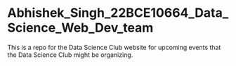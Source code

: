 # Abhishek_Singh_22BCE10664_Data_Science_Web_Dev_team
This is a repo for the Data Science Club website for upcoming events that the Data Science Club might be organizing.
